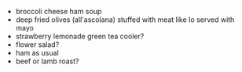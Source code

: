 * broccoli cheese ham soup
* deep fried olives (all'ascolana) stuffed with meat like Io served with mayo
* strawberry lemonade green tea cooler? 
* flower salad? 
* ham as usual
* beef or lamb roast? 